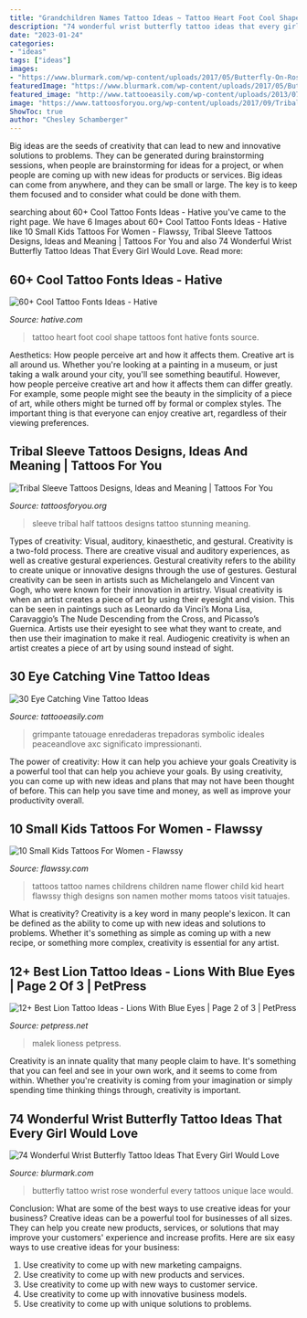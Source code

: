 ```yaml
---
title: "Grandchildren Names Tattoo Ideas ~ Tattoo Heart Foot Cool Shape Tattoos Font Hative Fonts Source"
description: "74 wonderful wrist butterfly tattoo ideas that every girl would love"
date: "2023-01-24"
categories:
- "ideas"
tags: ["ideas"]
images:
- "https://www.blurmark.com/wp-content/uploads/2017/05/Butterfly-On-Rose.jpg"
featuredImage: "https://www.blurmark.com/wp-content/uploads/2017/05/Butterfly-On-Rose.jpg"
featured_image: "http://www.tattooeasily.com/wp-content/uploads/2013/07/Vine-tattoo-17.jpg"
image: "https://www.tattoosforyou.org/wp-content/uploads/2017/09/Tribal-Tattoos-Half-Sleeve.jpg"
ShowToc: true
author: "Chesley Schamberger"
---
```



Big ideas are the seeds of creativity that can lead to new and innovative solutions to problems. They can be generated during brainstorming sessions, when people are brainstorming for ideas for a project, or when people are coming up with new ideas for products or services. Big ideas can come from anywhere, and they can be small or large. The key is to keep them focused and to consider what could be done with them.

	

		
searching about 60+ Cool Tattoo Fonts Ideas - Hative you've came to the right page. We have 6 Images about 60+ Cool Tattoo Fonts Ideas - Hative like 10 Small Kids Tattoos For Women - Flawssy, Tribal Sleeve Tattoos Designs, Ideas and Meaning | Tattoos For You and also 74 Wonderful Wrist Butterfly Tattoo Ideas That Every Girl Would Love. Read more:
		
    
## 60+ Cool Tattoo Fonts Ideas - Hative

<img loading=lazy src="https://hative.com/wp-content/uploads/2014/02/font-tattoos/little-heart-shape-foot-tattoo-7.jpg" onerror="this.onerror=null;this.src='https://tse4.mm.bing.net/th?id=OIP.dqSvPpx2V5uS-2DAiCYt5QHaJ4&amp;pid=15.1';" alt="60+ Cool Tattoo Fonts Ideas - Hative">

_Source: hative.com_

>tattoo heart foot cool shape tattoos font hative fonts source. 

	

Aesthetics: How people perceive art and how it affects them.
Creative art is all around us. Whether you're looking at a painting in a museum, or just taking a walk around your city, you'll see something beautiful. However, how people perceive creative art and how it affects them can differ greatly. For example, some people might see the beauty in the simplicity of a piece of art, while others might be turned off by formal or complex styles. The important thing is that everyone can enjoy creative art, regardless of their viewing preferences.

    
## Tribal Sleeve Tattoos Designs, Ideas And Meaning | Tattoos For You

<img loading=lazy src="https://www.tattoosforyou.org/wp-content/uploads/2017/09/Tribal-Tattoos-Half-Sleeve.jpg" onerror="this.onerror=null;this.src='https://tse2.mm.bing.net/th?id=OIP.AVvxIayfDRa1_tDTVbT7JwHaJ4&amp;pid=15.1';" alt="Tribal Sleeve Tattoos Designs, Ideas and Meaning | Tattoos For You">

_Source: tattoosforyou.org_

>sleeve tribal half tattoos designs tattoo stunning meaning. 

	

Types of creativity: Visual, auditory, kinaesthetic, and gestural.
Creativity is a two-fold process. There are creative visual and auditory experiences, as well as creative gestural experiences. Gestural creativity refers to the ability to create unique or innovative designs through the use of gestures. Gestural creativity can be seen in artists such as Michelangelo and Vincent van Gogh, who were known for their innovation in artistry. Visual creativity is when an artist creates a piece of art by using their eyesight and vision. This can be seen in paintings such as Leonardo da Vinci’s Mona Lisa, Caravaggio’s The Nude Descending from the Cross, and Picasso’s Guernica. Artists use their eyesight to see what they want to create, and then use their imagination to make it real. Audiogenic creativity is when an artist creates a piece of art by using sound instead of sight.

    
## 30 Eye Catching Vine Tattoo Ideas

<img loading=lazy src="http://www.tattooeasily.com/wp-content/uploads/2013/07/Vine-tattoo-17.jpg" onerror="this.onerror=null;this.src='https://tse1.mm.bing.net/th?id=OIP.SNDG0SnvDsAM1eLBGPtAUwHaJ3&amp;pid=15.1';" alt="30 Eye Catching Vine Tattoo Ideas">

_Source: tattooeasily.com_

>grimpante tatouage enredaderas trepadoras symbolic ideales peaceandlove axc significato impressionanti. 

	

The power of creativity: How it can help you achieve your goals
Creativity is a powerful tool that can help you achieve your goals. By using creativity, you can come up with new ideas and plans that may not have been thought of before. This can help you save time and money, as well as improve your productivity overall.

    
## 10 Small Kids Tattoos For Women - Flawssy

<img loading=lazy src="http://flawssy.com/wp-content/uploads/2016/06/Tattoo-with-Kids-Names..jpg" onerror="this.onerror=null;this.src='https://tse1.mm.bing.net/th?id=OIP.ZM8m5jge9l_eqlp-La7_RgHaJ4&amp;pid=15.1';" alt="10 Small Kids Tattoos For Women - Flawssy">

_Source: flawssy.com_

>tattoos tattoo names childrens children name flower child kid heart flawssy thigh designs son namen mother moms tatoos visit tatuajes. 

	

What is creativity?
Creativity is a key word in many people's lexicon. It can be defined as the ability to come up with new ideas and solutions to problems. Whether it's something as simple as coming up with a new recipe, or something more complex, creativity is essential for any artist.

    
## 12+ Best Lion Tattoo Ideas - Lions With Blue Eyes | Page 2 Of 3 | PetPress

<img loading=lazy src="https://cdn.petpress.net/wp-content/uploads/2020/04/12003610/lion-with-blue-eyes-tattoo-idea.jpg" onerror="this.onerror=null;this.src='https://tse2.mm.bing.net/th?id=OIP.MLRcmM-PlRuPfdPp6OQ2cwHaHX&amp;pid=15.1';" alt="12+ Best Lion Tattoo Ideas - Lions With Blue Eyes | Page 2 of 3 | PetPress">

_Source: petpress.net_

>malek lioness petpress. 

	

Creativity is an innate quality that many people claim to have. It's something that you can feel and see in your own work, and it seems to come from within. Whether you're creativity is coming from your imagination or simply spending time thinking things through, creativity is important.

    
## 74 Wonderful Wrist Butterfly Tattoo Ideas That Every Girl Would Love

<img loading=lazy src="https://www.blurmark.com/wp-content/uploads/2017/05/Butterfly-On-Rose.jpg" onerror="this.onerror=null;this.src='https://tse1.mm.bing.net/th?id=OIP.hAM2o6DQmtOfhUjHpp0H2gHaJ4&amp;pid=15.1';" alt="74 Wonderful Wrist Butterfly Tattoo Ideas That Every Girl Would Love">

_Source: blurmark.com_

>butterfly tattoo wrist rose wonderful every tattoos unique lace would. 

	

Conclusion: What are some of the best ways to use creative ideas for your business?
Creative ideas can be a powerful tool for businesses of all sizes. They can help you create new products, services, or solutions that may improve your customers' experience and increase profits. Here are six easy ways to use creative ideas for your business: 
1. Use creativity to come up with new marketing campaigns.
2. Use creativity to come up with new products and services.
3. Use creativity to come up with new ways to customer service.
4. Use creativity to come up with innovative business models.
5. Use creativity to come up with unique solutions to problems.

